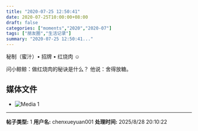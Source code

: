 ```yaml
---
title: "2020-07-25 12:50:41"
date: 2020-07-25T10:00:00+08:00
draft: false
categories: ["moments","2020","2020-07"]
tags: ["朋友圈","生活记录"]
summary: "2020-07-25 12:50:41..."
---
```


秘制（蜜汁）• 招牌 • 红烧肉 ☺️

问小鲸鲸：做红烧肉的秘诀是什么？
他说：舍得放糖。

## 媒体文件

- ![Media 1](/Moments/photos/2020-07-25/202007251250410.jpg)

---

**帖子类型:** 1
**用户名:** chenxueyuan001
**处理时间:** 2025/8/28 20:10:22